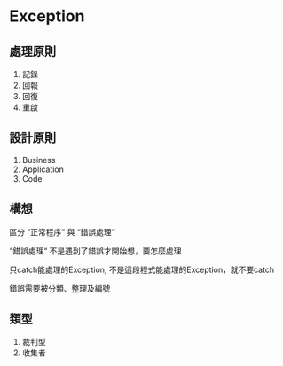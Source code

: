 # Exception

## 處理原則

1. 記錄
2. 回報
3. 回復
4. 重啟

## 設計原則

1. Business
2. Application
3. Code


## 構想

區分 “正常程序“ 與 “錯誤處理“

“錯誤處理“ 不是遇到了錯誤才開始想，要怎麼處理

只catch能處理的Exception,
不是這段程式能處理的Exception，就不要catch

錯誤需要被分類、整理及編號



## 類型

1. 裁判型
2. 收集者
